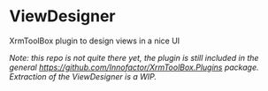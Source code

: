 # ViewDesigner
XrmToolBox plugin to design views in a nice UI

_Note: this repo is not quite there yet, the plugin is still included in the general https://github.com/Innofactor/XrmToolBox.Plugins package. Extraction of the ViewDesigner is a WIP._
